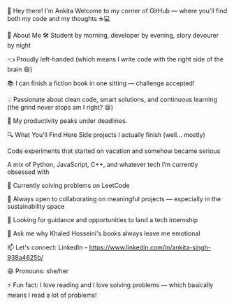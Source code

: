 
👋 Hey there! I'm Ankita
Welcome to my corner of GitHub — where you'll find both my code and my thoughts ☕💻

🧠 About Me
🛠️ Student by morning, developer by evening, story devourer by night

👈 Proudly left-handed (which means I write code with the right side of the brain 😄)

📚 I can finish a fiction book in one sitting — challenge accepted!

💡 Passionate about clean code, smart solutions, and continuous learning (the grind never stops am I right? 😪)

🎯 My productivity peaks under deadlines.

🔍 What You’ll Find Here
Side projects I actually finish (well… mostly)

Code experiments that started on vacation and somehow became serious

A mix of Python, JavaScript, C++, and whatever tech I’m currently obsessed with

🔭 Currently solving problems on LeetCode

👯 Always open to collaborating on meaningful projects — especially in the sustainability space

🤝 Looking for guidance and opportunities to land a tech internship

💬 Ask me why Khaled Hosseini's books always leave me emotional

📫 Let's connect: LinkedIn – https://www.linkedin.com/in/ankita-singh-938a4625b/

😄 Pronouns: she/her

⚡ Fun fact: I love reading and I love solving problems — which basically means I read a lot of problems!
